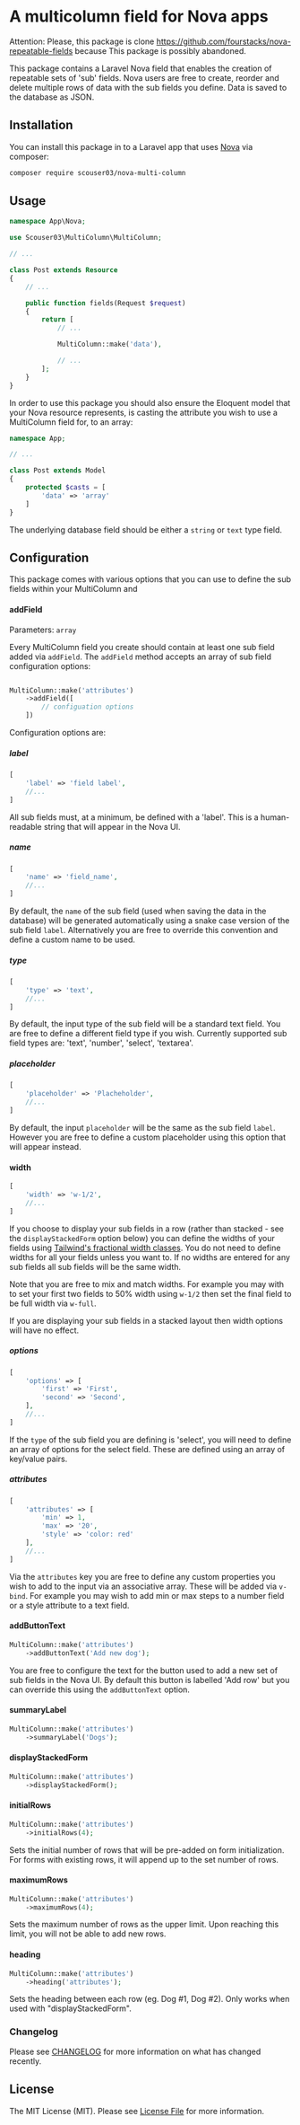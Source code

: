 # A multicolumn field for Nova apps

Attention: Please, this package is clone https://github.com/fourstacks/nova-repeatable-fields because This package is possibly abandoned.

This package contains a Laravel Nova field that enables the creation of repeatable sets of 'sub' fields. Nova users are free to create, reorder and delete multiple rows of data with the sub fields you define. Data is saved to the database as JSON.

## Installation

You can install this package in to a Laravel app that uses [Nova](https://nova.laravel.com) via composer:

```bash
composer require scouser03/nova-multi-column
```

## Usage

```php
namespace App\Nova;

use Scouser03\MultiColumn\MultiColumn;

// ...

class Post extends Resource
{
    // ...

    public function fields(Request $request)
    {
        return [
            // ...

            MultiColumn::make('data'),

            // ...
        ];
    }
}
```

In order to use this package you should also ensure the Eloquent model that your Nova resource represents, is casting the attribute you wish to use a MultiColumn field for, to an array:

```php
namespace App;

// ...

class Post extends Model
{
    protected $casts = [
        'data' => 'array'
    ]
}
```

The underlying database field should be either a `string` or `text` type field.

## Configuration

This package comes with various options that you can use to define the sub fields within your MultiColumn and

#### addField

Parameters: `array`

Every MultiColumn field you create should contain at least one sub field added via `addField`. The `addField` method accepts an array of sub field configuration options:

```php

MultiColumn::make('attributes')
    ->addField([
        // configuation options
    ])

```

Configuration options are:

##### label

```php
[
    'label' => 'field label',
    //...
]
```

All sub fields must, at a minimum, be defined with a 'label'. This is a human-readable string that will appear in the Nova UI.

##### name

```php
[
    'name' => 'field_name',
    //...
]
```

By default, the `name` of the sub field (used when saving the data in the database) will be generated automatically using a snake case version of the sub field `label`. Alternatively you are free to override this convention and define a custom name to be used.

##### type

```php
[
    'type' => 'text',
    //...
]
```

By default, the input type of the sub field will be a standard text field. You are free to define a different field type if you wish. Currently supported sub field types are: 'text', 'number', 'select', 'textarea'.

##### placeholder

```php
[
    'placeholder' => 'Placheholder',
    //...
]
```

By default, the input `placeholder` will be the same as the sub field `label`. However you are free to define a custom placeholder using this option that will appear instead.

#### width

```php
[
    'width' => 'w-1/2',
    //...
]
```

If you choose to display your sub fields in a row (rather than stacked - see the `displayStackedForm` option below) you can define the widths of your fields using [Tailwind's fractional width classes](https://tailwindcss.com/docs/width/#app). You do not need to define widths for all your fields unless you want to. If no widths are entered for any sub fields all sub fields will be the same width.

Note that you are free to mix and match widths. For example you may with to set your first two fields to 50% width using `w-1/2` then set the final field to be full width via `w-full`.

If you are displaying your sub fields in a stacked layout then width options will have no effect.

##### options

```php
[
    'options' => [
        'first' => 'First',
        'second' => 'Second',
    ],
    //...
]
```

If the `type` of the sub field you are defining is 'select', you will need to define an array of options for the select field. These are defined using an array of key/value pairs.

##### attributes

```php
[
    'attributes' => [
        'min' => 1,
        'max' => '20',
        'style' => 'color: red'
    ],
    //...
]
```

Via the `attributes` key you are free to define any custom properties you wish to add to the input via an associative array. These will be added via `v-bind`. For example you may wish to add min or max steps to a number field or a style attribute to a text field.

#### addButtonText

```php
MultiColumn::make('attributes')
    ->addButtonText('Add new dog');
```

You are free to configure the text for the button used to add a new set of sub fields in the Nova UI. By default this button is labelled 'Add row' but you can override this using the `addButtonText` option.

#### summaryLabel

```php
MultiColumn::make('attributes')
    ->summaryLabel('Dogs');
```

#### displayStackedForm

```php
MultiColumn::make('attributes')
    ->displayStackedForm();
```

#### initialRows

```php
MultiColumn::make('attributes')
    ->initialRows(4);
```

Sets the initial number of rows that will be pre-added on form initialization. For forms with existing rows, it will append up to the set number of rows.

#### maximumRows

```php
MultiColumn::make('attributes')
    ->maximumRows(4);
```

Sets the maximum number of rows as the upper limit. Upon reaching this limit, you will not be able to add new rows.

#### heading

```php
MultiColumn::make('attributes')
    ->heading('attributes');
```

Sets the heading between each row (eg. Dog #1, Dog #2). Only works when used with "displayStackedForm".

### Changelog

Please see [CHANGELOG](CHANGELOG.md) for more information on what has changed recently.

## License

The MIT License (MIT). Please see [License File](LICENSE.md) for more information.

